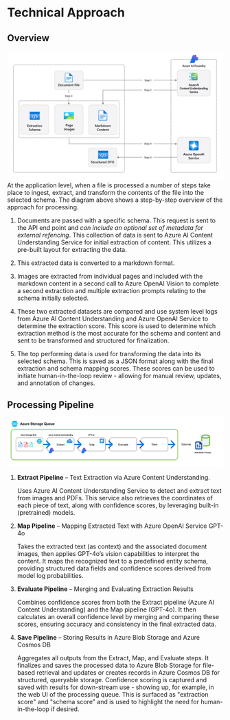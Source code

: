 # Technical Approach

## Overview
![image](./images/readme/approach.png)
At the application level, when a file is processed a number of steps take place to ingest, extract, and transform the contents of the file into the selected schema. The diagram above shows a step-by-step overview of the approach for processing.

1. Documents are passed with a specific schema. This request is sent to the API end point and _can include an optional set of metadata for external refencing_. This collection of data is sent to Azure AI Content Understanding Service for initial extraction of content. This utilizes a pre-built layout for extracting the data.

2. This extracted data is converted to a markdown format.

3. Images are extracted from individual pages and included with the markdown content in a second call to Azure OpenAI Vision to complete a second extraction and multiple extraction prompts relating to the schema initially selected.

4. These two extracted datasets are compared and use system level logs from Azure AI Content Understanding and Azure OpenAI Service to determine the extraction score. This score is used to determine which extraction method is the most accurate for the schema and content and sent to be transformed and structured for finalization.

5. The top performing data is used for transforming the data into its selected schema. This is saved as a JSON format along with the final extraction and schema mapping scores. These scores can be used to initiate human-in-the-loop review - allowing for manual review, updates, and annotation of changes.

## Processing Pipeline

![image](./images/readme/processing-pipeline.png)


1. **Extract Pipeline** – Text Extraction via Azure Content Understanding.

    Uses Azure AI Content Understanding Service to detect and extract text from images and PDFs. This service also retrieves the coordinates of each piece of text, along with confidence scores, by leveraging built-in (pretrained) models.

2. **Map Pipeline** – Mapping Extracted Text with Azure OpenAI Service GPT-4o

    Takes the extracted text (as context) and the associated document images, then applies GPT-4o’s vision capabilities to interpret the content. It maps the recognized text to a predefined entity schema, providing structured data fields and confidence scores derived from model log probabilities.

3. **Evaluate Pipeline** – Merging and Evaluating Extraction Results

    Combines confidence scores from both the Extract pipeline (Azure AI Content Understanding) and the Map pipeline (GPT-4o). It then calculates an overall confidence level by merging and comparing these scores, ensuring accuracy and consistency in the final extracted data. 

4. **Save Pipeline** – Storing Results in Azure Blob Storage and Azure Cosmos DB

    Aggregates all outputs from the Extract, Map, and Evaluate steps. It finalizes and saves the processed data to Azure Blob Storage for file-based retrieval and updates or creates records in Azure Cosmos DB for structured, queryable storage. Confidence scoring is captured and saved with results for down-stream use - showing up, for example, in the web UI of the processing queue. This is surfaced as "extraction score" and "schema score" and is used to highlight the need for human-in-the-loop if desired.
